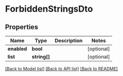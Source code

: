 # ForbiddenStringsDto

## Properties
Name | Type | Description | Notes
------------ | ------------- | ------------- | -------------
**enabled** | **bool** |  | [optional] 
**list** | **string[]** |  | [optional] 

[[Back to Model list]](../README.md#documentation-for-models) [[Back to API list]](../README.md#documentation-for-api-endpoints) [[Back to README]](../README.md)



